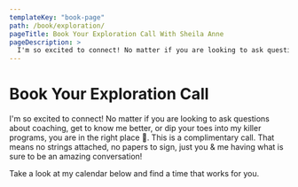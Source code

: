 ```yaml
---
templateKey: "book-page"
path: /book/exploration/
pageTitle: Book Your Exploration Call With Sheila Anne
pageDescription: >
  I'm so excited to connect! No matter if you are looking to ask questions about coaching, get to know me better, or dip your toes into my killer programs, you are in the right place 👋. This is a complimentary call. That means no strings attached, no papers to sign, just you & me having what is sure to be an amazing conversation!
---
```


# Book Your Exploration Call

I'm so excited to connect! No matter if you are looking to ask questions about coaching, get to know me better, or dip your toes into my killer programs, you are in the right place 👋. This is a complimentary call. That means no strings attached, no papers to sign, just you & me having what is sure to be an amazing conversation!

Take a look at my calendar below and find a time that works for you.
